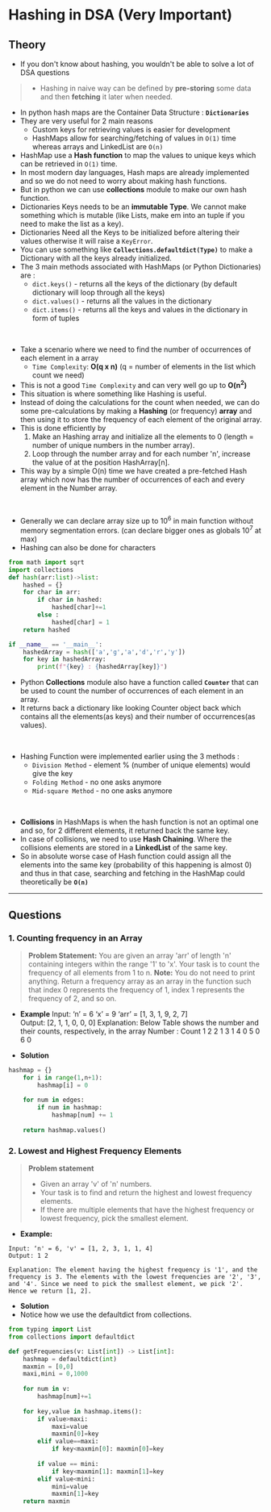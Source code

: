# Hashing in DSA (Very Important)

## Theory 

- If you don't know about hashing, you wouldn't be able to solve a lot of DSA questions 
>- Hashing in naive way can be defined by **pre-storing** some data and then **fetching** it later when needed. 
- In python hash maps are the Container Data Structure : **`Dictionaries`**
- They are very useful for 2 main reasons 
  - Custom keys for retrieving values is easier for development 
  - HashMaps allow for searching/fetching of values in `O(1)` time whereas arrays and LinkedList are `O(n)`
- HashMap use a **Hash function** to map the values to unique keys which can be retrieved in `O(1)` time.
- In most modern day languages, Hash maps are already implemented and so we do not need to worry about making hash functions.
- But in python we can use **collections** module to make our own hash function.
- Dictionaries Keys needs to be an **immutable Type**. We cannot make something which is mutable (like Lists, make em into an tuple if you need to make the list as a key).
- Dictionaries Need all the Keys to be initialized before altering their values otherwise it will raise a `KeyError`.
- You can use something like **`Collections.defaultdict(Type)`** to make a Dictionary with all the keys already initialized.
- The 3 main methods associated with HashMaps (or Python Dictionaries) are : 
  - `dict.keys()` - returns all the keys of the dictionary (by default dictionary will loop through all the keys)
  - `dict.values()` - returns all the values in the dictionary 
  - `dict.items()` - returns all the keys and values in the dictionary in form of tuples


<br>

- Take a scenario where we need to find the number of occurrences of each element in a array
  - `Time Complexity`: **O(q x n)** (q = number of elements in the list which count we need)
- This is not a good `Time Complexity` and can very well go up to **O(n<sup>2</sup>)**
- This situation is where something like Hashing is useful.
- Instead of doing the calculations for the count when needed, we can do some pre-calculations by making a **Hashing** (or frequency) **array** and then using it to store the frequency of each element of the original array.
- This is done efficiently by 
    1. Make an Hashing array and initialize all the elements to 0 (length = number of unique numbers in the number array).   
    2. Loop through the number array and for each number 'n', increase the value of at the position HashArray[n].
- This way by a simple O(n) time we have created a pre-fetched Hash array which now has the number of occurrences of each and every element in the Number array.

<br>

- Generally we can declare array size up to 10<sup>6</sup> in main function without memory segmentation errors. (can declare bigger ones as globals 10<sup>7</sup> at max)
- Hashing can also be done for characters
```python
from math import sqrt
import collections
def hash(arr:list)->list:
    hashed = {}
    for char in arr:
        if char in hashed:
            hashed[char]+=1
        else :
            hashed[char] = 1
    return hashed

if __name__ == '__main__':
    hashedArray = hash(['a','g','a','d','r','y'])
    for key in hashedArray:
        print(f"{key} : {hashedArray[key]}")
```
- Python **Collections** module also have a function called **`Counter`** that can be used to count the number of occurrences of each element in an array.
- It returns back a dictionary like looking Counter object back which contains all the elements(as keys) and their number of occurrences(as values).
  
<br>


- Hashing Function were implemented earlier using the 3 methods : 
  - `Division Method` - element % (number of unique elements) would give the key
  - `Folding Method` - no one asks anymore
  - `Mid-square Method` - no one asks anymore

<br>

- **Collisions** in HashMaps is when the hash function is not an optimal one and so, for 2 different elements, it returned back the same key.
- In case of collisions, we need to use **Hash Chaining**. Where the collisions elements are stored in a **LinkedList** of the same key. 
- So in absolute worse case of Hash function could assign all the elements into the same key (probability of this happening is almost 0) and thus in that case, searching and fetching in the HashMap could theoretically be **`O(n)`**

---

## Questions 

### 1. Counting frequency in an Array

> **Problem Statement:** 
> You are given an array 'arr' of length 'n' containing integers within the range '1' to 'x'.
>Your task is to count the frequency of all elements from 1 to n.
>**Note:**
>You do not need to print anything. Return a frequency array as an array in the function such that index 0 represents the frequency of 1, index 1 represents the frequency of 2, and so on.

- **Example**
Input: ‘n’ = 6 ‘x’ = 9 ‘arr’ = [1, 3, 1, 9, 2, 7]    
Output: [2, 1, 1, 0, 0, 0]
Explanation: Below Table shows the number and their counts, respectively, in the array
Number :        Count 
 1                2
 2                1
 3                1
 4                0
 5                0
 6                0

- **Solution**
```python 
hashmap = {}
    for i in range(1,n+1):
        hashmap[i] = 0
        
    for num in edges:
        if num in hashmap:
            hashmap[num] += 1
        
    return hashmap.values()
```

### 2. Lowest and Highest Frequency Elements

> **Problem statement**
>- Given an array 'v' of 'n' numbers.
>- Your task is to find and return the highest and lowest frequency elements.
>- If there are multiple elements that have the highest frequency or lowest frequency, pick the smallest element.


- **Example:**
```
Input: ‘n' = 6, 'v' = [1, 2, 3, 1, 1, 4]
Output: 1 2

Explanation: The element having the highest frequency is '1', and the frequency is 3. The elements with the lowest frequencies are '2', '3', and '4'. Since we need to pick the smallest element, we pick '2'. Hence we return [1, 2].
```
- **Solution**
- Notice how we use the defaultdict from collections.
```python 
from typing import List
from collections import defaultdict

def getFrequencies(v: List[int]) -> List[int]: 
    hashmap = defaultdict(int)
    maxmin = [0,0]
    maxi,mini = 0,1000 
    
    for num in v:
        hashmap[num]+=1
    
    for key,value in hashmap.items():
        if value>maxi:
            maxi=value
            maxmin[0]=key
        elif value==maxi:
            if key<maxmin[0]: maxmin[0]=key 
        
        if value == mini:
            if key<maxmin[1]: maxmin[1]=key
        elif value<mini:
            mini=value
            maxmin[1]=key
    return maxmin
```
